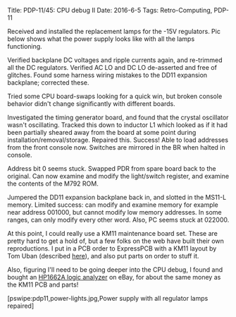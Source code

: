 Title: PDP-11/45: CPU debug II
Date: 2016-6-5
Tags: Retro-Computing, PDP-11

Received and installed the replacement lamps for the -15V regulators.  Pic below shows what the power supply looks
like with all the lamps functioning.

Verified backplane DC voltages and ripple currents again, and re-trimmed all the DC regulators.  Verified AC LO and
DC LO de-asserted and free of glitches.  Found some harness wiring mistakes to the DD11 expansion backplane; corrected these.

Tried some CPU board-swaps looking for a quick win, but broken console behavior didn't change significantly with
different boards.

Investigated the timing generator board, and found that the crystal oscillator wasn't oscillating.  Tracked this down
to inductor L1 which looked as if it had been partially sheared away from the board at some point during installation/removal/storage.  Repaired this.  Success!  Able to load addresses from the front console now. Switches are mirrored
in the BR when halted in console.

Address bit 0 seems stuck.  Swapped PDR from spare board back to the original.  Can now examine and modify the
light/switch register, and examine the contents of the M792 ROM.

Jumpered the DD11 expansion backplane back in, and slotted in the MS11-L memory.  Limited success: can modify and
examine memory for example near address 001000, but cannot modify low memory addresses.  In some ranges, can only
modify every other word.  Also, PC seems stuck at 022000.

At this point, I could really use a KM11 maintenance board set.  These are pretty hard to get a hold of, but a few
folks on the web have built their own reproductions.  I put in a PCB order to ExpressPCB with a KM11 layout by Tom
Uban (described [here](http://www.ubanproductions.com/museum.html)), and also put parts on order to stuff it.

Also, figuring I'll need to be going deeper into the CPU debug, I found and bought an
[HP1662A logic analyzer](http://www.ebay.com/itm/142004889393) on eBay, for about the same money as the KM11 PCB and
parts!

[pswipe:pdp11,power-lights.jpg,Power supply with all regulator lamps repaired]
